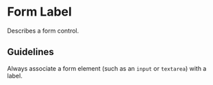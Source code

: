 # Form Label

Describes a form control.

## Guidelines

Always associate a form element (such as an `input` or `textarea`) with a label.
